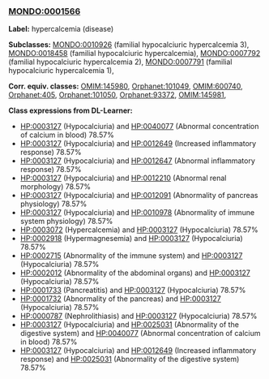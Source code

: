 
### [MONDO:0001566](http://purl.obolibrary.org/obo/MONDO_0001566)
**Label:** hypercalcemia (disease)

**Subclasses:** [MONDO:0010926](http://purl.obolibrary.org/obo/MONDO_0010926) (familial hypocalciuric hypercalcemia 3), [MONDO:0018458](http://purl.obolibrary.org/obo/MONDO_0018458) (familial hypocalciuric hypercalcemia), [MONDO:0007792](http://purl.obolibrary.org/obo/MONDO_0007792) (familial hypocalciuric hypercalcemia 2), [MONDO:0007791](http://purl.obolibrary.org/obo/MONDO_0007791) (familial hypocalciuric hypercalcemia 1), 

**Corr. equiv. classes:** [OMIM:145980](http://purl.obolibrary.org/obo/OMIM_145980), [Orphanet:101049](http://www.orpha.net/ORDO/Orphanet_101049), [OMIM:600740](http://purl.obolibrary.org/obo/OMIM_600740), [Orphanet:405](http://www.orpha.net/ORDO/Orphanet_405), [Orphanet:101050](http://www.orpha.net/ORDO/Orphanet_101050), [Orphanet:93372](http://www.orpha.net/ORDO/Orphanet_93372), [OMIM:145981](http://purl.obolibrary.org/obo/OMIM_145981), 

**Class expressions from DL-Learner:**

- [HP:0003127](http://purl.obolibrary.org/obo/HP_0003127) (Hypocalciuria) and [HP:0040077](http://purl.obolibrary.org/obo/HP_0040077) (Abnormal concentration of calcium in blood) 78.57%
- [HP:0003127](http://purl.obolibrary.org/obo/HP_0003127) (Hypocalciuria) and [HP:0012649](http://purl.obolibrary.org/obo/HP_0012649) (Increased inflammatory response) 78.57%
- [HP:0003127](http://purl.obolibrary.org/obo/HP_0003127) (Hypocalciuria) and [HP:0012647](http://purl.obolibrary.org/obo/HP_0012647) (Abnormal inflammatory response) 78.57%
- [HP:0003127](http://purl.obolibrary.org/obo/HP_0003127) (Hypocalciuria) and [HP:0012210](http://purl.obolibrary.org/obo/HP_0012210) (Abnormal renal morphology) 78.57%
- [HP:0003127](http://purl.obolibrary.org/obo/HP_0003127) (Hypocalciuria) and [HP:0012091](http://purl.obolibrary.org/obo/HP_0012091) (Abnormality of pancreas physiology) 78.57%
- [HP:0003127](http://purl.obolibrary.org/obo/HP_0003127) (Hypocalciuria) and [HP:0010978](http://purl.obolibrary.org/obo/HP_0010978) (Abnormality of immune system physiology) 78.57%
- [HP:0003072](http://purl.obolibrary.org/obo/HP_0003072) (Hypercalcemia) and [HP:0003127](http://purl.obolibrary.org/obo/HP_0003127) (Hypocalciuria) 78.57%
- [HP:0002918](http://purl.obolibrary.org/obo/HP_0002918) (Hypermagnesemia) and [HP:0003127](http://purl.obolibrary.org/obo/HP_0003127) (Hypocalciuria) 78.57%
- [HP:0002715](http://purl.obolibrary.org/obo/HP_0002715) (Abnormality of the immune system) and [HP:0003127](http://purl.obolibrary.org/obo/HP_0003127) (Hypocalciuria) 78.57%
- [HP:0002012](http://purl.obolibrary.org/obo/HP_0002012) (Abnormality of the abdominal organs) and [HP:0003127](http://purl.obolibrary.org/obo/HP_0003127) (Hypocalciuria) 78.57%
- [HP:0001733](http://purl.obolibrary.org/obo/HP_0001733) (Pancreatitis) and [HP:0003127](http://purl.obolibrary.org/obo/HP_0003127) (Hypocalciuria) 78.57%
- [HP:0001732](http://purl.obolibrary.org/obo/HP_0001732) (Abnormality of the pancreas) and [HP:0003127](http://purl.obolibrary.org/obo/HP_0003127) (Hypocalciuria) 78.57%
- [HP:0000787](http://purl.obolibrary.org/obo/HP_0000787) (Nephrolithiasis) and [HP:0003127](http://purl.obolibrary.org/obo/HP_0003127) (Hypocalciuria) 78.57%
- [HP:0003127](http://purl.obolibrary.org/obo/HP_0003127) (Hypocalciuria) and [HP:0025031](http://purl.obolibrary.org/obo/HP_0025031) (Abnormality of the digestive system) and [HP:0040077](http://purl.obolibrary.org/obo/HP_0040077) (Abnormal concentration of calcium in blood) 78.57%
- [HP:0003127](http://purl.obolibrary.org/obo/HP_0003127) (Hypocalciuria) and [HP:0012649](http://purl.obolibrary.org/obo/HP_0012649) (Increased inflammatory response) and [HP:0025031](http://purl.obolibrary.org/obo/HP_0025031) (Abnormality of the digestive system) 78.57%


